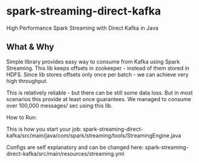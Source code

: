 # spark-streaming-direct-kafka
High Performance Spark Streaming with Direct Kafka in Java

## What & Why

Simple library provides easy way to consume from Kafka using Spark Streaming. This lib keeps offsets in zookeeper - instead of them stored in HDFS. Since lib stores offsets only once per batch - we can achieve very high throughput.

This is relatively reliable - but there can be still some data loss. But in most scenarios this provide at least once guarantees.
We managed to consume over 100,000 messages/ sec using this lib.

How to Run:

This is how you start your job:
spark-streaming-direct-kafka/src/main/java/com/spark/streaming/tools/StreamingEngine.java

Configs are self explanatory and can be changed here:
spark-streaming-direct-kafka/src/main/resources/streaming.yml



